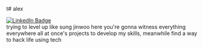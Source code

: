t# alex
<div id="badges">
  <a href="https://www.linkedin.com/in/lexkawa/">
    <img src="https://img.shields.io/badge/LinkedIn-blue?style=fat-square&logo=android&logoColor=white" alt="LinkedIn Badge"/>
  </a>
</div>
trying to level up like sung jinwoo
here you're gonna witness everything everywhere all at once's projects to develop my skills, meanwhile find a way to hack life using tech
